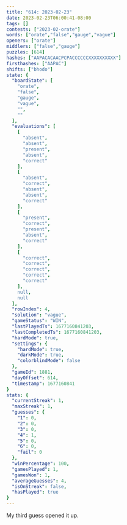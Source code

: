 ```yaml
---
title: "614: 2023-02-23"
date: 2023-02-23T06:00:41-08:00
tags: []
contests: ["2023-02-orate"]
words: ["orate","false","gauge","vague"]
openers: ["orate"]
middlers: ["false","gauge"]
puzzles: [614]
hashes: ["AAPACACAACPCPACCCCCCXXXXXXXXXX"]
firsthashes: ["AAPAC"]
shifts: ["bhodo"]
state: {
  "boardState": [
    "orate",
    "false",
    "gauge",
    "vague",
    "",
    ""
  ],
  "evaluations": [
    [
      "absent",
      "absent",
      "present",
      "absent",
      "correct"
    ],
    [
      "absent",
      "correct",
      "absent",
      "absent",
      "correct"
    ],
    [
      "present",
      "correct",
      "present",
      "absent",
      "correct"
    ],
    [
      "correct",
      "correct",
      "correct",
      "correct",
      "correct"
    ],
    null,
    null
  ],
  "rowIndex": 4,
  "solution": "vague",
  "gameStatus": "WIN",
  "lastPlayedTs": 1677160841203,
  "lastCompletedTs": 1677160841203,
  "hardMode": true,
  "settings": {
    "hardMode": true,
    "darkMode": true,
    "colorblindMode": false
  },
  "gameId": 1881,
  "dayOffset": 614,
  "timestamp": 1677160841
}
stats: {
  "currentStreak": 1,
  "maxStreak": 1,
  "guesses": {
    "1": 0,
    "2": 0,
    "3": 0,
    "4": 1,
    "5": 0,
    "6": 0,
    "fail": 0
  },
  "winPercentage": 100,
  "gamesPlayed": 1,
  "gamesWon": 1,
  "averageGuesses": 4,
  "isOnStreak": false,
  "hasPlayed": true
}
---
```

<!-- more -->
My third guess opened it up.
